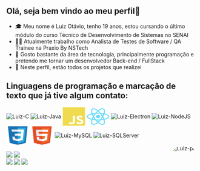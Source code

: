 ## Olá, seja bem vindo ao meu perfil👋

- 🎓 Meu nome é Luiz Otávio, tenho 19 anos, estou cursando o último módulo do curso Técnico de Desenvolvimento de Sistemas no SENAI
- 🕵️‍♂️ Atualmente trabalho como Analista de Testes de Software / QA Trainee na Praxio By NSTech
- 📖 Gosto bastante da área de tecnologia, principalmente programação e pretendo me tornar um desenvolvedor Back-end / FullStack
- 📌 Neste perfil, estão todos os projetos que realizei

## Linguagens de programação e marcação de texto que já tive algum contato:
<div name="Bloco das linguagens e da foto"  style="display: inline_block" color="">
  <img align="center" alt="Luiz-C" height="50" width="60" src="https://cdn.jsdelivr.net/gh/devicons/devicon/icons/c/c-original.svg">
  <img align="center" alt="Luiz-Java" height="50" width="60" src="https://cdn.jsdelivr.net/gh/devicons/devicon/icons/java/java-original-wordmark.svg">
  <img align="center" alt="Luiz-Js" height="50" width="60" src="https://raw.githubusercontent.com/devicons/devicon/master/icons/javascript/javascript-plain.svg">
  <img align="center" alt="Luiz-React" height="50" width="60" src="https://raw.githubusercontent.com/devicons/devicon/master/icons/react/react-original.svg">
  <img align="center" alt="Luiz-Electron" height="50" width="60" src="https://cdn.jsdelivr.net/gh/devicons/devicon/icons/electron/electron-original.svg">
  <img align="center" alt="Luiz-NodeJS" height="50" width="60" src="https://cdn.jsdelivr.net/gh/devicons/devicon/icons/nodejs/nodejs-plain.svg">
  <img align="center" alt="Luiz-CSS" height="50" width="60" src="https://raw.githubusercontent.com/devicons/devicon/master/icons/css3/css3-original.svg">
  <img align="center" alt="Luiz-HTML" height="50" width="60" src="https://raw.githubusercontent.com/devicons/devicon/master/icons/html5/html5-original.svg">
  <img align="center" alt="Luiz-MySQL" height="80" width="90" src="https://cdn.jsdelivr.net/gh/devicons/devicon/icons/mysql/mysql-original-wordmark.svg">
  <img align="center" alt="Luiz-SQLServer" height="50" width="60" src="https://www.freeiconspng.com/uploads/sql-server-icon-8.png" width="350" alt="Sql Server Library Icon"/>
</div>

<!--FOTO DO README-->
<div>
<img align="right" alt="Luiz-pic" height="300" style="border-radius:50px;" src="https://instagram.fplu19-1.fna.fbcdn.net/v/t51.2885-19/277692306_701496051007122_1383260902790911620_n.jpg?stp=dst-jpg_s150x150&_nc_ht=instagram.fplu19-1.fna.fbcdn.net&_nc_cat=106&_nc_ohc=91Wm2XNaF_gAX8U2zzY&tn=nKPuUuSRnRVKbg1t&edm=ACWDqb8BAAAA&ccb=7-5&oh=00_AfDov28ArPveHHpjhIGhPUqSA673wKlotCFsTxFP6FRtjg&oe=63C7B687&_nc_sid=1527a3?width=676&height=676">
</div>

<!--STATUS DO GITHUB, CONTAGEM DE COMMITS, ETC...-->
<div><br>
  <img height="200em" src="https://github-readme-stats.vercel.app/api?username=LuizinDevS&show_icons=true&theme=dracula&include_all_commits=true&count_private_true"/>
  <img height="200em" src="https://github-readme-stats.vercel.app/api/top-langs/?username=LuizinDevS&layout=compact&langs_count=16&theme=dracula"/>
</div>
  
 <!--REDES SOCIAIS-->
<div id='redes_sociais'> 
  <a href="https://www.instagram.com/LuizinDevS/" target="_blank"><img src="https://img.shields.io/badge/-Instagram-%23E4405F?style=for-the-badge&logo=instagram&logoColor=white" target="_blank"></a>
  <a href = "mailto:luizotavio0293@gmail.com"><img src="https://img.shields.io/badge/-Gmail-%23333?style=for-the-badge&logo=gmail&logoColor=white" target="_blank"></a>
  <a href="https://www.linkedin.com/in/luiz-souza-970963236/" target="_blank"><img src="https://img.shields.io/badge/-LinkedIn-%230077B5?style=for-the-badge&logo=linkedin&logoColor=white" target="_blank"></a> 
</div>



